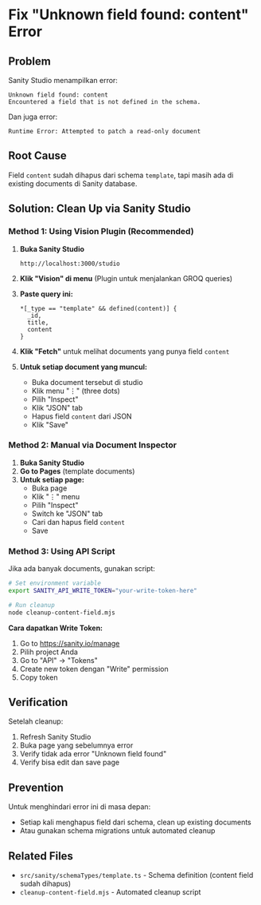 # Fix "Unknown field found: content" Error

## Problem
Sanity Studio menampilkan error:
```
Unknown field found: content
Encountered a field that is not defined in the schema.
```

Dan juga error:
```
Runtime Error: Attempted to patch a read-only document
```

## Root Cause
Field `content` sudah dihapus dari schema `template`, tapi masih ada di existing documents di Sanity database.

## Solution: Clean Up via Sanity Studio

### Method 1: Using Vision Plugin (Recommended)

1. **Buka Sanity Studio**
   ```
   http://localhost:3000/studio
   ```

2. **Klik "Vision" di menu**
   (Plugin untuk menjalankan GROQ queries)

3. **Paste query ini:**
   ```groq
   *[_type == "template" && defined(content)] {
     _id,
     title,
     content
   }
   ```

4. **Klik "Fetch"** untuk melihat documents yang punya field `content`

5. **Untuk setiap document yang muncul:**
   - Buka document tersebut di studio
   - Klik menu "⋮" (three dots)
   - Pilih "Inspect"
   - Klik "JSON" tab
   - Hapus field `content` dari JSON
   - Klik "Save"

### Method 2: Manual via Document Inspector

1. **Buka Sanity Studio**
2. **Go to Pages** (template documents)
3. **Untuk setiap page:**
   - Buka page
   - Klik "⋮" menu
   - Pilih "Inspect"
   - Switch ke "JSON" tab
   - Cari dan hapus field `content`
   - Save

### Method 3: Using API Script

Jika ada banyak documents, gunakan script:

```bash
# Set environment variable
export SANITY_API_WRITE_TOKEN="your-write-token-here"

# Run cleanup
node cleanup-content-field.mjs
```

**Cara dapatkan Write Token:**
1. Go to https://sanity.io/manage
2. Pilih project Anda
3. Go to "API" → "Tokens"
4. Create new token dengan "Write" permission
5. Copy token

## Verification

Setelah cleanup:
1. Refresh Sanity Studio
2. Buka page yang sebelumnya error
3. Verify tidak ada error "Unknown field found"
4. Verify bisa edit dan save page

## Prevention

Untuk menghindari error ini di masa depan:
- Setiap kali menghapus field dari schema, clean up existing documents
- Atau gunakan schema migrations untuk automated cleanup

## Related Files

- `src/sanity/schemaTypes/template.ts` - Schema definition (content field sudah dihapus)
- `cleanup-content-field.mjs` - Automated cleanup script